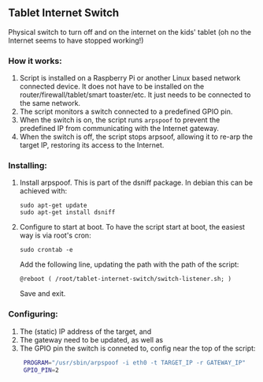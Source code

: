 ## Tablet Internet Switch

Physical switch to turn off and on the internet on the kids' tablet (oh no the Internet seems to have stopped working!)

### How it works:
1. Script is installed on a Raspberry Pi or another Linux based network connected device. It does not have to be installed on the router/firewall/tablet/smart toaster/etc. It just needs to be connected to the same network.
3. The script monitors a switch connected to a predefined GPIO pin.
4. When the switch is on, the script runs `arpspoof` to prevent the predefined IP from communicating with the Internet gateway.
5. When the switch is off, the script stops arpsoof, allowing it to re-arp the target IP, restoring its access to the Internet.

### Installing:
1. Install arpspoof. This is part of the dsniff package. In debian this can be achieved with:
    ```
    sudo apt-get update
    sudo apt-get install dsniff
    ```
2. Configure to start at boot. To have the script start at boot, the easiest way is via root's cron:
   ```
   sudo crontab -e
   ```
   Add the following line, updating the path with the path of the script:
   ```
   @reboot ( /root/tablet-internet-switch/switch-listener.sh; )
   ```
   Save and exit.

### Configuring:
1. The (static) IP address of the target, and
2. The gateway need to be updated, as well as
3. The GPIO pin the switch is conneted to, config near the top of the script:
   ```bash
    PROGRAM="/usr/sbin/arpspoof -i eth0 -t TARGET_IP -r GATEWAY_IP"
    GPIO_PIN=2
    ```

